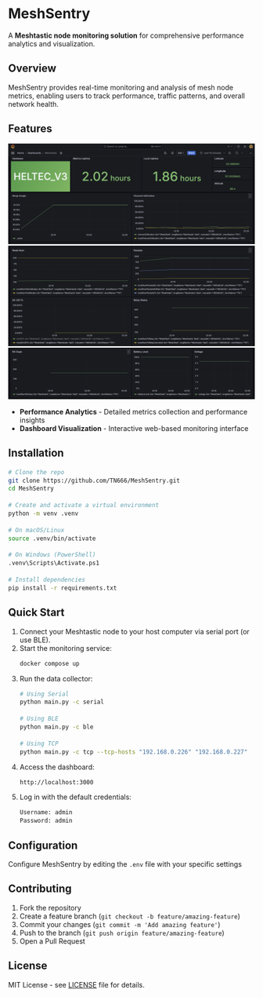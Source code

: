 # MeshSentry

A **Meshtastic node monitoring solution** for comprehensive performance analytics and visualization.


## Overview

MeshSentry provides real-time monitoring and analysis of mesh node metrics, enabling users to track performance, traffic patterns, and overall network health.


## Features
![alt text](pictures/image.png)
![alt text](pictures/image-1.png)
![alt text](pictures/image-2.png)

- **Performance Analytics** - Detailed metrics collection and performance insights
- **Dashboard Visualization** - Interactive web-based monitoring interface

## Installation

```bash
# Clone the repo
git clone https://github.com/TN666/MeshSentry.git
cd MeshSentry

# Create and activate a virtual environment
python -m venv .venv

# On macOS/Linux
source .venv/bin/activate

# On Windows (PowerShell)
.venv\Scripts\Activate.ps1

# Install dependencies
pip install -r requirements.txt
```

## Quick Start

1. Connect your Meshtastic node to your host computer via serial port (or use BLE).
2. Start the monitoring service:
   ```bash
   docker compose up
   ```
3. Run the data collector:
   ```bash
   # Using Serial
   python main.py -c serial
  
   # Using BLE
   python main.py -c ble

   # Using TCP
   python main.py -c tcp --tcp-hosts "192.168.0.226" "192.168.0.227"

   ```
4. Access the dashboard:
   ```bash
   http://localhost:3000
   ```
5. Log in with the default credentials:
   ```bash
   Username: admin
   Password: admin
   ```

## Configuration

Configure MeshSentry by editing the `.env` file with your specific settings

## Contributing

1. Fork the repository
2. Create a feature branch (`git checkout -b feature/amazing-feature`)
3. Commit your changes (`git commit -m 'Add amazing feature'`)
4. Push to the branch (`git push origin feature/amazing-feature`)
5. Open a Pull Request

## License

MIT License - see [LICENSE](LICENSE) file for details.


